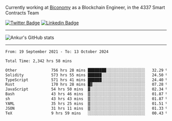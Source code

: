 Currently working at [Biconomy](https://biconomy.io/) as a Blockchain Engineer, in the 4337 Smart Contracts Team

 [![Twitter Badge](https://img.shields.io/badge/-@ankurdubey521-1ca0f1?style=flat-square&labelColor=1ca0f1&logo=twitter&logoColor=white&link=https://twitter.com/ankurdubey521)](https://twitter.com/ankurdubey521) [![Linkedin Badge](https://img.shields.io/badge/-ankurdubey521-blue?style=flat-square&logo=Linkedin&logoColor=white&link=https://www.linkedin.com/in/ankurdubey521/)](https://www.linkedin.com/in/ankurdubey521/)

<hr/>

![Ankur's GitHub stats](https://github-readme-stats.vercel.app/api?username=ankurdubey521&count_private=true&theme=radical)

<hr/>

<!--START_SECTION:waka-->

```txt
From: 19 September 2021 - To: 13 October 2024

Total Time: 2,342 hrs 58 mins

Other               756 hrs 28 mins ████████░░░░░░░░░░░░░░░░░   32.29 %
Solidity            573 hrs 55 mins ██████░░░░░░░░░░░░░░░░░░░   24.50 %
TypeScript          571 hrs 41 mins ██████░░░░░░░░░░░░░░░░░░░   24.40 %
Rust                170 hrs 28 mins █▓░░░░░░░░░░░░░░░░░░░░░░░   07.28 %
JavaScript          54 hrs 50 mins  ▓░░░░░░░░░░░░░░░░░░░░░░░░   02.34 %
Bash                43 hrs 46 mins  ▒░░░░░░░░░░░░░░░░░░░░░░░░   01.87 %
sh                  43 hrs 43 mins  ▒░░░░░░░░░░░░░░░░░░░░░░░░   01.87 %
YAML                35 hrs 25 mins  ▒░░░░░░░░░░░░░░░░░░░░░░░░   01.51 %
JSON                31 hrs 11 mins  ▒░░░░░░░░░░░░░░░░░░░░░░░░   01.33 %
TeX                 9 hrs 59 mins   ░░░░░░░░░░░░░░░░░░░░░░░░░   00.43 %
```

<!--END_SECTION:waka-->
